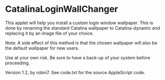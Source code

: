 # CatalinaLoginWallChanger
This applet will help you install a custom login window wallpaper. This is done by renaming the standard Catalina wallpaper to Catalina-dynamic and replacing it by an image file of your choice.

Note: A side effect of this method is that the chosen wallpaper will also be the default wallpaper for new users.

Use at your own risk. Be sure to have a back-up of your system before proceeding.

Version 1.2, by robni7. See code.txt for the source AppleScript code.

